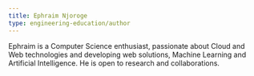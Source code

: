 ```yaml
---
title: Ephraim Njoroge
type: engineering-education/author
---
```

Ephraim is a Computer Science enthusiast, passionate about Cloud and Web technologies and developing web solutions, Machine Learning and Artificial Intelligence. He is open to research and collaborations.
